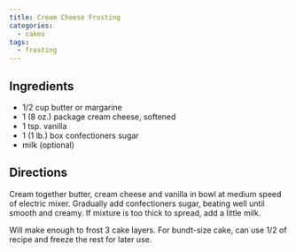 ```yaml
---
title: Cream Cheese Frosting
categories:
  - cakes
tags:
  - frosting
---
```


## Ingredients

- 1/2 cup butter or margarine
- 1 (8 oz.) package cream cheese, softened
- 1 tsp. vanilla
- 1 (1 lb.) box confectioners sugar
- milk (optional)

## Directions

Cream together butter, cream cheese and vanilla in bowl at medium speed of electric
mixer. Gradually add confectioners sugar, beating well until smooth and creamy. If
mixture is too thick to spread, add a little milk.

Will make enough to frost 3 cake layers. For bundt-size cake, can use 1/2 of recipe and
freeze the rest for later use.
